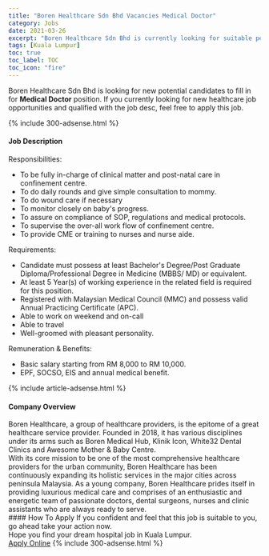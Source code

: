 ```yaml
---
title: "Boren Healthcare Sdn Bhd Vacancies Medical Doctor" 
category: Jobs 
date: 2021-03-26 
excerpt: "Boren Healthcare Sdn Bhd is currently looking for suitable person to fill in the Medical Doctor which positioned at Kuala Lumpur" 
tags: [Kuala Lumpur] 
toc: true 
toc_label: TOC 
toc_icon: "fire" 
--- 
```


<p>Boren Healthcare Sdn Bhd is looking for new potential candidates to fill in for <b>Medical Doctor</b> position. If you currently looking for new healthcare job opportunities and qualified with the job desc, feel free to apply this job.
</p>{% include 300-adsense.html %} 
<div><div><h4>Job Description</h4></div><div><div><span><div><p>Responsibilities:</p><ul><li>To be fully in-charge of clinical matter and post-natal care in confinement centre.</li><li>To do daily rounds and give simple consultation to mommy.</li><li>To do wound care if necessary</li><li>To monitor closely on baby's progress.</li><li>To assure on compliance of SOP, regulations and medical protocols.</li><li>To supervise the over-all work flow of confinement centre.</li><li>To provide CME or training to nurses and nurse aide.</li></ul><p>Requirements:</p><ul><li>Candidate must possess at least Bachelor's Degree/Post Graduate Diploma/Professional Degree in Medicine (MBBS/ MD) or equivalent.</li><li>At least 5&#160;Year(s) of working experience in the related field is required for this position.</li><li>Registered with Malaysian Medical Council (MMC) and possess valid Annual Practicing Certificate (APC).</li><li>Able to work on weekend and on-call</li><li>Able to travel</li><li>Well-groomed with pleasant personality.</li></ul><p>Remuneration &amp; Benefits:</p><ul><li>Basic salary starting from RM 8,000 to RM 10,000.</li><li>EPF, SOCSO, EIS and annual medical benefit.&#160;</li></ul></div></span></div></div></div> 
{% include article-adsense.html %} 
<div><div><h4>Company Overview</h4></div><div><div><span><div><div>
<div>Boren Healthcare, a group of healthcare providers, is the epitome of a great healthcare service provider. Founded in 2018, it has various disciplines under its arms such as Boren Medical Hub, Klinik Icon, White32 Dental Clinics and Awesome Mother &amp; Baby Centre.</div>
<div>With its core mission to be one of the most comprehensive healthcare providers for the urban community, Boren Healthcare has been continuously expanding its holistic services in the major cities across peninsula Malaysia. As a young company, Boren Healthcare prides itself in providing luxurious medical care and comprises of an enthusiastic and energetic team of passionate doctors, dental surgeons, nurses and clinic assistants who are always ready to serve.</div>
</div></div></span></div></div></div> 
#### How To Apply 
If you confident and feel that this job is suitable to you, go ahead take your action now. <br/> 
Hope you find your dream hospital job in Kuala Lumpur. <br/> 
<a href="https://www.jobstreet.com.my/en/job/medical-doctor-4517784?jobId=jobstreet-my-job-4517784" class="btn btn--warning" target="_blank" rel="nofollow noopenner">Apply Online</a> 
{% include 300-adsense.html %} 
